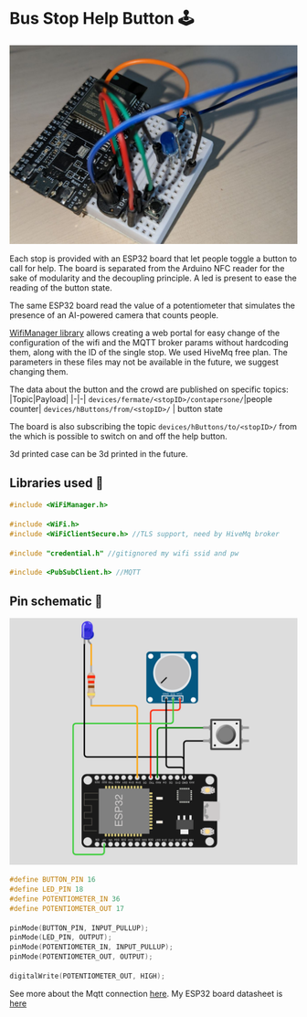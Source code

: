 # Bus Stop Help Button 🕹

![Esp 32 powered button help board](../img/button.jpg)

Each stop is provided with an ESP32 board that let people toggle a button to call for help. The board is separated from the Arduino NFC reader for the sake of modularity and the decoupling principle.
A led is present to ease the reading of the button state.

The same ESP32 board read the value of a potentiometer that simulates the presence of an AI-powered camera that counts people.

[WifiManager library](https://github.com/tzapu/WiFiManager) allows creating a web portal for easy change of the configuration of the wifi and the MQTT broker params without hardcoding them, along with the ID of the single stop. We used HiveMq free plan. The parameters in these files may not be available in the future, we suggest changing them.

The data about the button and the crowd are published on specific topics:
|Topic|Payload|
|-|-|
`devices/fermate/<stopID>/contapersone/`|people counter|
`devices/hButtons/from/<stopID>/` | button state

The board is also subscribing the topic `devices/hButtons/to/<stopID>/` from the which is possible to switch on and off the help button.

3d printed case can be 3d printed in the future.


## Libraries used 📒

```c
#include <WiFiManager.h> 

#include <WiFi.h>
#include <WiFiClientSecure.h> //TLS support, need by HiveMq broker

#include "credential.h" //gitignored my wifi ssid and pw 

#include <PubSubClient.h> //MQTT 
```


## Pin schematic 📍

![Esp 32 button help schematics](../img/button_pins.png)

```c
#define BUTTON_PIN 16 
#define LED_PIN 18    
#define POTENTIOMETER_IN 36
#define POTENTIOMETER_OUT 17

pinMode(BUTTON_PIN, INPUT_PULLUP); 
pinMode(LED_PIN, OUTPUT);          
pinMode(POTENTIOMETER_IN, INPUT_PULLUP);
pinMode(POTENTIOMETER_OUT, OUTPUT);

digitalWrite(POTENTIOMETER_OUT, HIGH);
```

See more about the Mqtt connection [here](https://github.com/hivemq/MQTTgo-v2/blob/main/MQTTv2.ino). My ESP32 board datasheet is [here](https://docs.espressif.com/projects/esp-idf/en/latest/esp32/hw-reference/esp32/get-started-devkitc.html)
